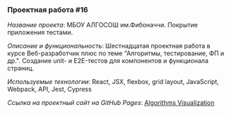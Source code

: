 ### Проектная работа #16

*Название проекта*: МБОУ АЛГОСОШ им.Фибоначчи. Покрытие приложения тестами.

*Описание и функциональность*: Шестнадцатая проектная работа в курсе Веб-разработчик плюс по теме "Алгоритмы, тестирование, ФП и др.". Создание unit- и E2E-тестов для компонентов и функционала страниц.

*Используемые технологии*: React, JSX, flexbox, grid layout, JavaScript, Webpack, API, Jest, Cypress

*Ссылка на проектный сайт на GitHub Pages*: [Algorithms Visualization](https://dariarus.github.io/algorithms-visualization/)
